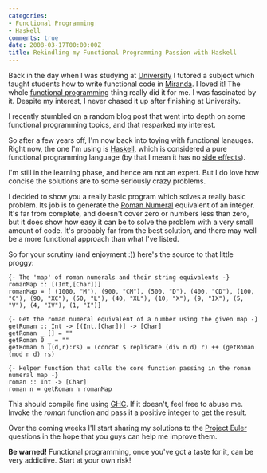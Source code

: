 ```yaml
---
categories:
- Functional Programming
- Haskell
comments: true
date: 2008-03-17T00:00:00Z
title: Rekindling my Functional Programming Passion with Haskell
---
```


Back in the day when I was studying at <a href="http://www.uts.edu.au/" title="UTS">University</a> I tutored a subject which taught students how to write functional code in <a href="" title="">Miranda</a>. I loved it! The whole <a href="http://en.wikipedia.org/wiki/Functional_programming" title="Functional Programming">functional programming</a> thing really did it for me. I was fascinated by it. Despite my interest, I never chased it up after finishing at University.

I recently stumbled on a random blog post that went into depth on some functional programming topics, and that resparked my interest.

<!--more-->

So after a few years off, I'm now back into toying with functional lanauges. Right now, the one I'm using is <a href="http://www.haskell.org/" title="Haskell">Haskell</a>, which is considered a pure functional programming language (by that I mean it has no <a href="http://en.wikipedia.org/wiki/Side_effect_%28computer_science%29" title="Side effect (computer science)">side effects</a>).

I'm still in the learning phase, and hence am not an expert. But I do love how concise the solutions are to some seriously crazy problems.

I decided to show you a really basic program which solves a really basic problem. Its job is to generate the <a href="" title="">Roman Numeral</a> equivalent of an integer. It's far from complete, and doesn't cover zero or numbers less than zero, but it does show how easy it can be to solve the problem with a very small amount of code. It's probably far from the best solution, and there may well be a more functional approach than what I've listed.

So for your scrutiny (and enjoyment :)) here's the source to that little proggy:
```
{- The 'map' of roman numerals and their string equivalents -}
romanMap :: [(Int,[Char])]
romanMap = [ (1000, "M"), (900, "CM"), (500, "D"), (400, "CD"), (100, "C"), (90, "XC"), (50, "L"), (40, "XL"), (10, "X"), (9, "IX"), (5, "V"), (4, "IV"), (1, "I")]

{- Get the roman numeral equivalent of a number using the given map -}
getRoman :: Int -> [(Int,[Char])] -> [Char]
getRoman _ [] = ""
getRoman 0 _ = ""
getRoman n ((d,r):rs) = (concat $ replicate (div n d) r) ++ (getRoman (mod n d) rs)

{- Helper function that calls the core function passing in the roman numeral map -}
roman :: Int -> [Char]
roman n = getRoman n romanMap
```

This should compile fine using <a href="http://www.haskell.org/ghc/" title="GHC">GHC</a>. If it doesn't, feel free to abuse me. Invoke the <em>roman</em> function and pass it a positive integer to get the result.

Over the coming weeks I'll start sharing my solutions to the <a href="http://projecteuler.net/" title="Project Euler">Project Euler</a> questions in the hope that you guys can help me improve them.

<strong>Be warned!</strong> Functional programming, once you've got a taste for it, can be very addictive. Start at your own risk!
